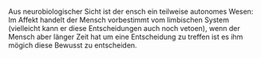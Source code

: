 Aus neurobiologischer Sicht ist der ensch ein teilweise autonomes Wesen: Im Affekt handelt der Mensch vorbestimmt vom limbischen System (vielleicht kann er diese Entscheidungen auch noch vetoen), wenn der Mensch aber länger Zeit hat um eine Entscheidung zu treffen ist es ihm mögich diese Bewusst zu entscheiden. 